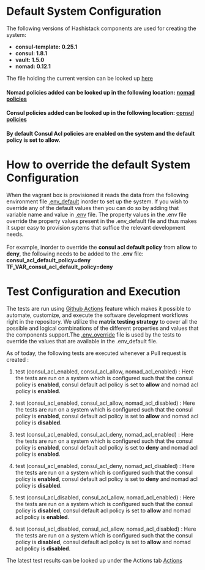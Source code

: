 # Default System Configuration

The following versions of Hashistack components are used for creating the system:

- **consul-template: 0.25.1**
- **consul: 1.8.1**
- **vault: 1.5.0**
- **nomad: 0.12.1**

The file holding the current version can be looked up [here](../ansible/group_vars/all/variables.yml)

#### **Nomad policies** added can be looked up in the following location: [nomad policies](../ansible/templates/nomad-policies/)

#### **Consul policies** added can be looked up in the following location: [consul policies](../ansible/templates/consul-policies/)

#### By default Consul Acl policies are enabled on the system and the default policy is set to allow.

# How to override the default System Configuration

When the vagrant box is provisioned it reads the data from the following environment file [.env_default](../ansible/template/.env_default) inorder to set
up the system. If you wish to override any of the default values then you can do so by adding that variable name and value in [.env](../ansible/template/test/.env) file. The property values in the .env file override the property values present in the .env_default file and thus makes it super easy to provision sytems that suffice the relevant development needs.<br/><br/>
For example, inorder to override the **consul acl default policy** from **allow** to **deny**, the following needs to be added to the **.env** file:<br/>
**consul_acl_default_policy=deny**<br/>
**TF_VAR_consul_acl_default_policy=deny**<br/>

# Test Configuration and Execution
The tests are run using [Github Actions](https://github.com/features/actions) feature which makes it possible to automate, customize, and execute the software development workflows right in the repository. We utilize the **matrix testing strategy** to cover all the possible and logical combinations of the different properties and values that the components support.The [.env_override](../ansible/template/.env_override) file is used by the tests to override the values that are available in the .env_default file.<br/>

As of today, the following tests are executed whenever a Pull request is created :<br/>

1. test (consul_acl_enabled, consul_acl_allow, nomad_acl_enabled) : Here the tests are run on a system which is configured such that the consul policy is **enabled**, consul default acl policy is set to **allow** and nomad acl policy is **enabled**.<br/>

2. test (consul_acl_enabled, consul_acl_allow, nomad_acl_disabled) : Here the tests are run on a system which is configured such that the consul policy is **enabled**, consul default acl policy is set to **allow** and nomad acl policy is **disabled**.<br/>

3. test (consul_acl_enabled, consul_acl_deny, nomad_acl_enabled) : Here the tests are run on a system which is configured such that the consul policy is **enabled**, consul default acl policy is set to **deny** and nomad acl policy is **enabled**.<br/>

4. test (consul_acl_enabled, consul_acl_deny, nomad_acl_disabled) : Here the tests are run on a system which is configured such that the consul policy is **enabled**, consul default acl policy is set to **deny** and nomad acl policy is **disabled**.<br/>

5. test (consul_acl_disabled, consul_acl_allow, nomad_acl_enabled) : Here the tests are run on a system which is configured such that the consul policy is **disabled**, consul default acl policy is set to **allow** and nomad acl policy is **enabled**.<br/>

6. test (consul_acl_disabled, consul_acl_allow, nomad_acl_disabled) : Here the tests are run on a system which is configured such that the consul policy is **disabled**, consul default acl policy is set to **allow** and nomad acl policy is **disabled**.<br/>

The latest test results can be looked up under the Actions tab [Actions](https://github.com/fredrikhgrelland/vagrant-hashistack/actions)